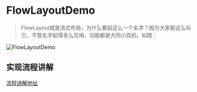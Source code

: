 # FlowLayoutDemo
> FlowLayout就是流式布局，为什么要起这么一个名字？因为大家都这么叫它，不管名字起得多么花哨，功能都是大同小异的。如图：

![FlowLayoutDemo](https://peceoqicka.github.io/2018/07/05/android-flowlayout/android-flowlayout_1.png)

## 实现流程讲解
[流程讲解地址](https://peceoqicka.github.io/2018/07/05/android-flowlayout/)